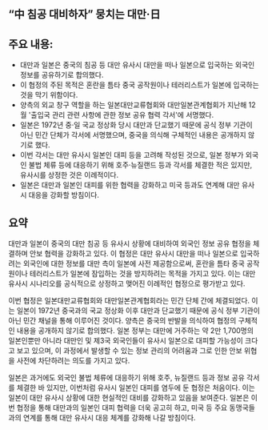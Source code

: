 ## “中 침공 대비하자” 뭉치는 대만·日

## 주요 내용:
*   대만과 일본은 중국의 침공 등 대만 유사시 대만을 떠나 일본으로 입국하는 외국인 정보를 공유하기로 합의했다.
*   이 협정의 주된 목적은 혼란을 틈타 중국 공작원이나 테러리스트가 일본에 입국하는 것을 막기 위함이다.
*   양측의 외교 창구 역할을 하는 일본대만교류협회와 대만일본관계협회가 지난해 12월 '출입국 관리 관련 사항에 관한 정보 공유 협력 각서'에 서명했다.
*   일본은 1972년 중·일 국교 정상화 당시 대만과 단교했기 때문에 공식 정부 기관이 아닌 민간 단체가 각서에 서명했으며, 중국을 의식해 구체적인 내용은 공개하지 않기로 했다.
*   이번 각서는 대만 유사시 일본인 대피 등을 고려해 작성된 것으로, 일본 정부가 외국인 불법 체류 등에 대응하기 위해 호주·뉴질랜드 등과 각서를 체결한 적은 있지만, 유사시를 상정한 것은 이례적이다.
*   일본은 대만과 일본인 대피를 위한 협력을 강화하고 미국 등과도 연계해 대만 유사시 대응을 강화할 방침이다.

## 요약

대만과 일본이 중국의 대만 침공 등 유사시 상황에 대비하여 외국인 정보 공유 협정을 체결하며 안보 협력을 강화하고 있다. 이 협정은 대만 유사시 대만을 떠나 일본으로 입국하려는 외국인에 대한 정보를 대만 측이 일본에 사전 제공함으로써, 혼란을 틈타 중국 공작원이나 테러리스트가 일본에 잠입하는 것을 방지하려는 목적을 가지고 있다. 이는 대만 유사시 시나리오를 공식적으로 상정하고 맺어진 이례적인 협정으로 평가받고 있다.

이번 협정은 일본대만교류협회와 대만일본관계협회라는 민간 단체 간에 체결되었다. 이는 일본이 1972년 중국과의 국교 정상화 이후 대만과 단교했기 때문에 공식 정부 기관이 아닌 민간 채널을 통해 이루어진 것이다. 양측은 중국의 반발을 의식하여 협정의 구체적인 내용을 공개하지 않기로 합의했다. 일본 정부는 대만에 거주하는 약 2만 1,700명의 일본인뿐만 아니라 대만인 및 제3국 외국인들이 유사시 일본으로 대피할 가능성이 크다고 보고 있으며, 이 과정에서 발생할 수 있는 정보 관리의 어려움과 그로 인한 안보 위협을 사전에 차단하려는 의도를 가지고 있다.

일본은 과거에도 외국인 불법 체류에 대응하기 위해 호주, 뉴질랜드 등과 정보 공유 각서를 체결한 바 있지만, 이번처럼 유사시 일본인 대피를 염두에 둔 협정은 처음이다. 이는 일본이 대만 유사시 상황에 대한 현실적인 대비를 강화하고 있음을 보여준다. 일본은 이번 협정을 통해 대만과의 일본인 대피 협력을 더욱 공고히 하고, 미국 등 주요 동맹국들과의 연계를 통해 대만 유사시 대응 체계를 강화해 나갈 방침이다.